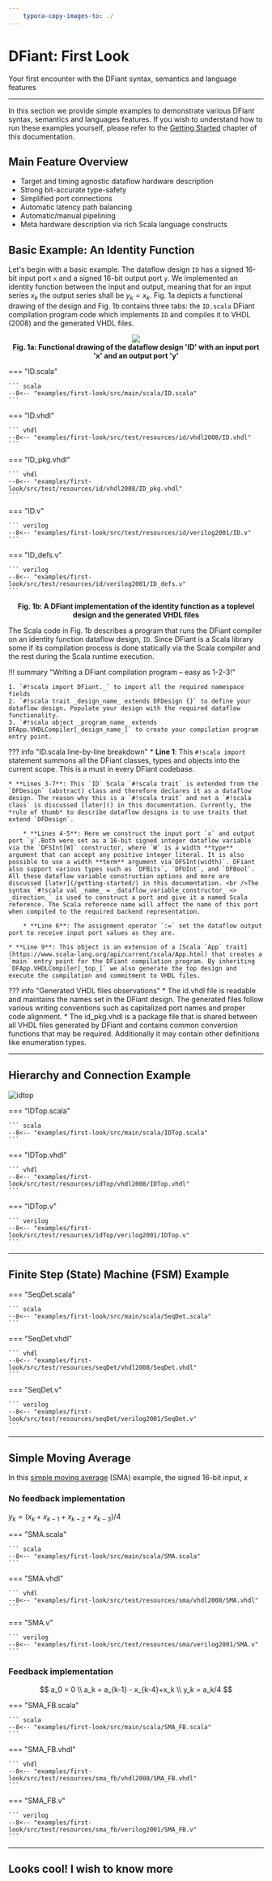 ```yaml
---
	typora-copy-images-to: ./
---
```


# DFiant: First Look

Your first encounter with the DFiant syntax, semantics and language features

---

In this section we provide simple examples to demonstrate various DFiant syntax, semantics and languages features. If you wish to understand how to run these examples yourself, please refer to the <u>Getting Started</u> chapter of this documentation. 

## Main Feature Overview

* Target and timing agnostic dataflow hardware description
* Strong bit-accurate type-safety
* Simplified port connections
* Automatic latency path balancing
* Automatic/manual pipelining
* Meta hardware description via rich Scala language constructs


## Basic Example: An Identity Function

Let's begin with a basic example. The dataflow design `ID` has a signed 16-bit input port `x` and a signed 16-bit output port `y`. We implemented an identity function between the input and output, meaning that for an input series $x_k$ the output series shall be $y_k=x_k$. Fig. 1a depicts a functional drawing of the design and Fig. 1b contains three tabs: the `ID.scala` DFiant compilation program code which implements `ID` and compiles it to VHDL (2008) and the generated VHDL files.

<p align="center">
  <img src="../first-look/id.png"><br>
  <b>Fig. 1a: Functional drawing of the dataflow design 'ID' with an input port 'x' and an output port 'y'</b><br>
</p>


=== "ID.scala"

    ``` scala
    --8<-- "examples/first-look/src/main/scala/ID.scala"
    ```

=== "ID.vhdl"

    ``` vhdl
    --8<-- "examples/first-look/src/test/resources/id/vhdl2008/ID.vhdl"
    ```

=== "ID_pkg.vhdl"

    ``` vhdl
    --8<-- "examples/first-look/src/test/resources/id/vhdl2008/ID_pkg.vhdl"
    ```

=== "ID.v"

    ``` verilog
    --8<-- "examples/first-look/src/test/resources/id/verilog2001/ID.v"
    ```

=== "ID_defs.v"

    ``` verilog
    --8<-- "examples/first-look/src/test/resources/id/verilog2001/ID_defs.v"
    ```

<p align="center">
  <b>Fig. 1b: A DFiant implementation of the identity function as a toplevel design and the generated VHDL files</b><br>
</p>

The Scala code in Fig. 1b describes a program that runs the DFiant compiler on an identity function dataflow design, `ID`. Since DFiant is a Scala library some if its compilation process is done statically via the Scala compiler and the rest during the Scala runtime execution. 

!!! summary "Writing a DFiant compilation program – easy as 1-2-3!"

	1. `#!scala import DFiant._` to import all the required namespace fields
	2. `#!scala trait _design_name_ extends DFDesign {}` to define your dataflow design. Populate your design with the required dataflow functionality.
	3. `#!scala object _program_name_ extends DFApp.VHDLCompiler[_design_name_]` to create your compilation program entry point.

??? info "ID.scala line-by-line breakdown"
	* **Line 1**: This `#!scala import` statement summons all the DFiant classes, types and objects into the current scope. This is a must in every DFiant codebase.

	* **Lines 3-7**: This `ID` Scala `#!scala trait` is extended from the `DFDesign` (abstract) class and therefore declares it as a dataflow design. The reason why this is a `#!scala trait` and not a `#!scala class` is discussed [later]() in this documentation. Currently, the *rule of thumb* to describe dataflow designs is to use traits that extend `DFDesign`.
	
		* **Lines 4-5**: Here we construct the input port `x` and output port `y`.Both were set as a 16-bit signed integer dataflow variable via the `DFSInt[W]` constructor, where `W` is a width **type** argument that can accept any positive integer literal. It is also possible to use a width **term** argument via`DFSInt(width)`. DFiant also support various types such as `DFBits`, `DFUInt`, and `DFBool`. All these dataflow variable construction options and more are discussed [later](/getting-started/) in this documentation. <br />The syntax `#!scala val _name_ = _dataflow_variable_constructor_ <> _direction_` is used to construct a port and give it a named Scala reference. The Scala reference name will affect the name of this port when compiled to the required backend representation. 
	
		* **Line 6**: The assignment operator `:=` set the dataflow output port to receive input port values as they are.
	
	* **Line 9**: This object is an extension of a [Scala `App` trait](https://www.scala-lang.org/api/current/scala/App.html) that creates a `main` entry point for the DFiant compilation program. By inheriting `DFApp.VHDLCompiler[_top_]` we also generate the top design and execute the compilation and commitment to VHDL files. 

??? info "Generated VHDL files observations"
	* The id.vhdl file is readable and maintains the names set in the DFiant design. The generated files follow various writing conventions such as capitalized port names and proper code alignment.
	* The id_pkg.vhdl is a package file that is shared between all VHDL files generated by DFiant and  contains common conversion functions that may be required. Additionally it may contain other definitions like enumeration types.

---

## Hierarchy and Connection Example

![idtop](idtop.png)

=== "IDTop.scala"

    ``` scala
    --8<-- "examples/first-look/src/main/scala/IDTop.scala"
    ```

=== "IDTop.vhdl"

    ``` vhdl
    --8<-- "examples/first-look/src/test/resources/idTop/vhdl2008/IDTop.vhdl"
    ```

=== "IDTop.v"

    ``` verilog
    --8<-- "examples/first-look/src/test/resources/idTop/verilog2001/IDTop.v"
    ```

---

## Finite Step (State) Machine (FSM) Example

=== "SeqDet.scala"

    ``` scala
    --8<-- "examples/first-look/src/main/scala/SeqDet.scala"
    ```

=== "SeqDet.vhdl"

    ``` vhdl
    --8<-- "examples/first-look/src/test/resources/seqDet/vhdl2008/SeqDet.vhdl"
    ```

=== "SeqDet.v"

    ``` verilog
    --8<-- "examples/first-look/src/test/resources/seqDet/verilog2001/SeqDet.v"
    ```

---

## Simple Moving Average

In this [simple moving average](https://en.wikipedia.org/wiki/Moving_average) (SMA) example, the signed 16-bit input, $x$ 

### No feedback implementation
 $y_k=\left(x_k+x_{k-1}+x_{k-2}+x_{k-3}\right)/4$

=== "SMA.scala"

    ``` scala
    --8<-- "examples/first-look/src/main/scala/SMA.scala"
    ```

=== "SMA.vhdl"

    ``` vhdl
    --8<-- "examples/first-look/src/test/resources/sma/vhdl2008/SMA.vhdl"
    ```

=== "SMA.v"

    ``` verilog
    --8<-- "examples/first-look/src/test/resources/sma/verilog2001/SMA.v"
    ```

### Feedback implementation

$$
a_0 = 0 \\
a_k = a_{k-1} - x_{k-4}+x_k \\
y_k = a_k/4
$$

=== "SMA_FB.scala"

    ``` scala
    --8<-- "examples/first-look/src/main/scala/SMA_FB.scala"
    ```

=== "SMA_FB.vhdl"

    ``` vhdl
    --8<-- "examples/first-look/src/test/resources/sma_fb/vhdl2008/SMA_FB.vhdl"
    ```

=== "SMA_FB.v"

    ``` verilog
    --8<-- "examples/first-look/src/test/resources/sma_fb/verilog2001/SMA_FB.v"
    ```


---


## Looks cool! I wish to know more

